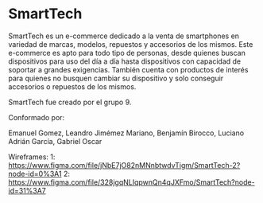 # SmartTech
  SmartTech es un e-commerce dedicado a la venta de smartphones en variedad de marcas, modelos, repuestos y accesorios de los mismos.
  Este e-commerce es apto para todo tipo de personas, desde quienes buscan dispositivos para uso del día a día hasta dispositivos con capacidad de soportar a grandes exigencias. También cuenta con productos de interés para quienes no busquen cambiar su dispositivo y solo conseguir accesorios o repuestos de los mismos.
  
  SmartTech fue creado por el grupo 9.
  
  Conformado por:
  
  Emanuel Gomez, Leandro
  Jimémez Mariano, Benjamín 
  Birocco, Luciano Adrián
  García, Gabriel Oscar

Wireframes:
1: https://www.figma.com/file/jNbE7jO82nMNnbtwdvTigm/SmartTech-2?node-id=0%3A1
2: https://www.figma.com/file/328jgqNLIqpwnQn4qJXFmo/SmartTech?node-id=31%3A7
